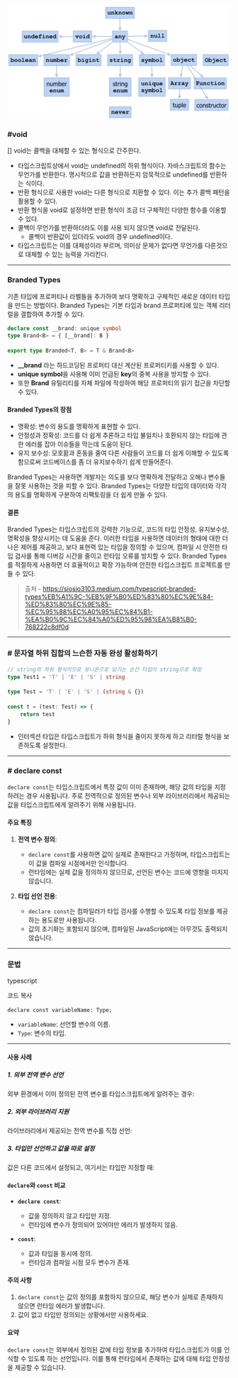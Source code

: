 ![Pasted image 20241106141827.png](../img/Pasted%20image%2020241106141827.png)

### #void

[]
void는 콜백을 대체할 수 있는 형식으로 간주한다.

- 타입스크립트상에서 void는 undefined의 하위 형식이다. 자바스크립트의 함수는 무언가를 반환한다. 명시적으로 값을 반환하든지 암묵적으로 undefined를 반환하는 식이다.
- 반환 형식으로 사용한 void는 다른 형식으로 치환할 수 있다. 이는 추가 콜백 패턴을 활용할 수 있다.
- 반환 형식을 void로 설정하면 반환 형식이 조금 더 구체적인 다양한 함수를 이용할 수 있다.
- 콜백이 무언가를 반환하더라도 이를 사용 되지 않으면 void로 전달된다.
	- 콜백이 반환값이 있더라도 void의 경우 undefined이다.
- 타입스크립트는 이를 대체성이라 부르며, 의미상 문제가 없다면 무언가를 다른것으로 대체할 수 있는 능력을 가리킨다.
---
### Branded Types

기존 타입에 프로퍼티나 라벨들을 추가하여 보다 명확하고 구체적인 새로운 데이터 타입을 만드는 방법이다.
Branded Types는 기본 타입과 brand 프로퍼티에 있는 객체 리터럴을 결합하여 추가할 수 있다.

```ts
declare const __brand: unique symbol  
type Brand<B> = { [__brand]: B }  
  
export type Branded<T, B> = T & Brand<B>
```

- **__brand** 라는 하드코딩된 프로퍼티 대신 계산된 프로퍼티키를 사용할 수 있다.
- **unique symbol**을 사용해 이미 언급된 **key**의 중복 사용을 방지할 수 있다.
- 또한 **Brand** 유틸리티를 자체 파일에 작성하여 해당 프로퍼티의 읽기 접근을 차단할 수 있다.

#### Branded Types의 장점

- 명확성: 변수의 용도를 명확하게 표현할 수 있다.
- 안정성과 정확성: 코드를 더 쉽게 추론하고 타입 불일치나 호환되지 않는 타입에 관한 에러를 잡아 이슈들을 막는데 도움이 된다.
- 유지 보수성: 모호홤과 혼동을 줄여 다른 사람들이 코드를 더 쉽게 이해할 수 있도록 함으로써 코드베이스를 좀 더 유지보수하기 쉽게 만들어준다.

Branded Types는 사용하면 개발자는 의도를 보다 명확하게 전달하고 오해나 변수들을 잘못 사용하는 것을 피할 수 있다. Branded Types는 다양한 타입의 데이터와 각각의 용도를 명확하게 구분하여 리팩토링을 더 쉽게 만들 수 있다.

#### 결론

Branded Types는 타입스크립트의 강력한 기능으로, 코드의 타입 안정성, 유지보수성, 명확성을 향상시키는 데 도움을 준다. 이러한 타입을 사용하면 데이터의 형태에 대한 더 나은 제어를 제공하고, 보다 표현력 있는 타입을 정의할 수 있으며, 컴파일 시 안전한 타입 검사를 통해 디버깅 시간을 줄이고 런타임 오류를 방지할 수 있다. Branded Types를 적절하게 사용하면 더 효율적이고 확장 가능하며 안전한 타입스크립트 프로젝트를 만들 수 있다.

> 출처 - https://siosio3103.medium.com/typescript-branded-types%EB%A1%9C-%EB%9F%B0%ED%83%80%EC%9E%84-%ED%83%80%EC%9E%85-%EC%95%88%EC%A0%95%EC%84%B1-%EA%B0%9C%EC%84%A0%ED%95%98%EA%B8%B0-768222c8df0d
---
### # 문자열 하위 집합의 느슨한 자동 완성 활성화하기

``` ts
// string의 하위 형식이므로 유니온으로 담기는 순간 타입이 string으로 확장
type Test1 = 'T' | 'E' | 'S' | string   

type Test = 'T' | 'E' | 'S' | (string & {})  
  
const t = (test: Test) => {  
	return test  
}

```

- 인터섹션 타입은 타입스크립트가 하위 형식을 줄이지 못하게 하고 리터럴 형식을 보존하도록 설정한다.
---
### # declare const

`declare const`는 타입스크립트에서 특정 값이 이미 존재하며, 해당 값의 타입을 지정하려는 경우 사용됩니다. 주로 전역적으로 정의된 변수나 외부 라이브러리에서 제공되는 값을 타입스크립트에게 알려주기 위해 사용됩니다.

#### 주요 특징

1. **전역 변수 정의**:
    
    - `declare const`를 사용하면 값이 실제로 존재한다고 가정하며, 타입스크립트는 이 값을 컴파일 시점에서만 인식합니다.
    - 런타임에는 실제 값을 정의하지 않으므로, 선언된 변수는 코드에 영향을 미치지 않습니다.
2. **타입 선언 전용**:
    
    - `declare const`는 컴파일러가 타입 검사를 수행할 수 있도록 타입 정보를 제공하는 용도로만 사용됩니다.
    - 값의 초기화는 포함되지 않으며, 컴파일된 JavaScript에는 아무것도 출력되지 않습니다.

---

### 문법

typescript

코드 복사

`declare const variableName: Type;`

- `variableName`: 선언할 변수의 이름.
- `Type`: 변수의 타입.

---

#### 사용 사례

##### 1. 외부 전역 변수 선언

외부 환경에서 이미 정의된 전역 변수를 타입스크립트에게 알려주는 경우:

##### 2. 외부 라이브러리 지원

라이브러리에서 제공되는 전역 변수를 직접 선언:

##### 3. 타입만 선언하고 값을 따로 설정

값은 다른 코드에서 설정되고, 여기서는 타입만 지정할 때:

#### `declare`와 `const` 비교

- **`declare const`**:
    
    - 값을 정의하지 않고 타입만 지정.
    - 런타임에 변수가 정의되어 있어야만 에러가 발생하지 않음.
- **`const`**:
    
    - 값과 타입을 동시에 정의.
    - 런타임과 컴파일 시점 모두 변수가 존재.
#### 주의 사항

1. `declare const`는 값의 정의를 포함하지 않으므로, 해당 변수가 실제로 존재하지 않으면 런타임 에러가 발생합니다.
2. 값이 없고 타입만 정의되는 상황에서만 사용하세요.

#### 요약

`declare const`는 외부에서 정의된 값에 타입 정보를 추가하여 타입스크립트가 이를 인식할 수 있도록 하는 선언입니다. 이를 통해 런타임에서 존재하는 값에 대해 타입 안정성을 제공할 수 있습니다.